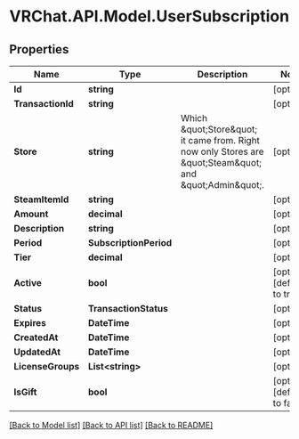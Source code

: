 # VRChat.API.Model.UserSubscription

## Properties

Name | Type | Description | Notes
------------ | ------------- | ------------- | -------------
**Id** | **string** |  | [optional] 
**TransactionId** | **string** |  | [optional] 
**Store** | **string** | Which \&quot;Store\&quot; it came from. Right now only Stores are \&quot;Steam\&quot; and \&quot;Admin\&quot;. | [optional] 
**SteamItemId** | **string** |  | [optional] 
**Amount** | **decimal** |  | [optional] 
**Description** | **string** |  | [optional] 
**Period** | **SubscriptionPeriod** |  | [optional] 
**Tier** | **decimal** |  | [optional] 
**Active** | **bool** |  | [optional] [default to true]
**Status** | **TransactionStatus** |  | [optional] 
**Expires** | **DateTime** |  | [optional] 
**CreatedAt** | **DateTime** |  | [optional] 
**UpdatedAt** | **DateTime** |  | [optional] 
**LicenseGroups** | **List&lt;string&gt;** |  | [optional] 
**IsGift** | **bool** |  | [optional] [default to false]

[[Back to Model list]](../README.md#documentation-for-models) [[Back to API list]](../README.md#documentation-for-api-endpoints) [[Back to README]](../README.md)

